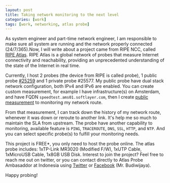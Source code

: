 ```yaml
---
layout: post
title: Taking network monitoring to the next level
categories: [work]
tags: [work, networking, atlas probe] 
---
```


As system engineer and part-time network engineer, I am responsible to make sure all system are running and the network properly connected (24/7/365).Now, I will write about a project came from RIPE NCC, called [RIPE Atlas](https://atlas.ripe.net/about/). RIPE Atlas is a global network of probes that measure Internet connectivity and reachability, providing an unprecedented understanding of the state of the Internet in real time.

Currently, I host 2 probes (the device from RIPE is called probe), 1 public probe [#25259](https://atlas.ripe.net/probes/25259/) and 1 private probe #25577. My public probe have dual stack network configuration, both IPv4 and IPv6 are enabled. You can create custom measurement, for example I have infrastructure(s) on Amsterdam, and have FQDN `speedtest.ams01.softlayer.com`, then I create [public measurement](https://atlas.ripe.net/measurements/4434917/#!probes) to monitoring my network route.

From that measurement, I can track down the history of my network route, whenever it was down or reroute to another link. It's help me so much to maintain the SLA from upstream. The probe have another capability to monitoring, available feature is `PING`, `TRACEROUTE`, `DNS`, `SSL`, `HTTP`, and `NTP`. And you can select specific probe(s) to fulfill your monitoring needs.

This project is FREE\*, you only need to host the probe online. The atlas probe includes: 1xTP-Link MR3020 (Modified F/W), 1xUTP Cable, 1xMicroUSB Cable, 1x8GB USB Disk. Interest to join the project? Feel free to reach me out on twitter, or you can contact directly to Atlas Probe Ambasaddor at Indonesia using [Twitter](https://twitter.com/budiwijaya) or [Facebook](https://www.facebook.com/budiwijaya) (Mr. Budiwijaya).

Happy probing!
